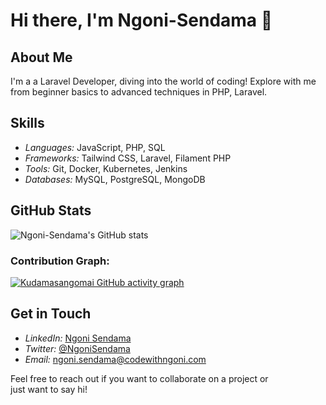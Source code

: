 
<!--
**Ngoni-Sendama/Ngoni-Sendama** is a ✨ _special_ ✨ repository because its `README.md` (this file) appears on your GitHub profile.

Here are some ideas to get you started:

- 🔭 I’m currently working on ...
- 🌱 I’m currently learning ...
- 👯 I’m looking to collaborate on ...
- 🤔 I’m looking for help with ...
- 💬 Ask me about ...
- 📫 How to reach me: ...
- 😄 Pronouns: ...
- ⚡ Fun fact: ...
-->
# Hi there, I'm Ngoni-Sendama 👋

## About Me
I'm a a Laravel Developer, diving into the world of coding! Explore with me from beginner basics to advanced techniques in PHP, Laravel.

## Skills
- *Languages:* JavaScript, PHP, SQL
- *Frameworks:* Tailwind CSS, Laravel, Filament PHP
- *Tools:* Git, Docker, Kubernetes, Jenkins
- *Databases:* MySQL, PostgreSQL, MongoDB
<!--
## Projects
### [Project Name](https://github.com/Ngoni-Sendama/project-name)
A brief description of what the project does and its main features.

### [Another Project](https://github.com/Ngoni-Sendama/another-project)
A brief description of what the project does and its main features.
-->
## GitHub Stats
![Ngoni-Sendama's GitHub stats](https://github-readme-stats.vercel.app/api?username=Ngoni-Sendama&show_icons=true&theme=radical)

### Contribution Graph:
[![Kudamasangomai GitHub activity graph](https://github-readme-activity-graph.vercel.app/graph?username=Ngoni-Sendama)](https://github.com/Kudamasangomai/github-readme-activity-graph)
 

## Get in Touch
- *LinkedIn:* [Ngoni Sendama](https://www.linkedin.com/in/ngonidzashe-sendama-641b38234/)
- *Twitter:* [@NgoniSendama](https://twitter.com/CodeWithNgoni)
- *Email:* [ngoni.sendama@codewithngoni.com](mailto:ngonidzashesendama@gmail.com)

Feel free to reach out if you want to collaborate on a project or just want to say hi!
